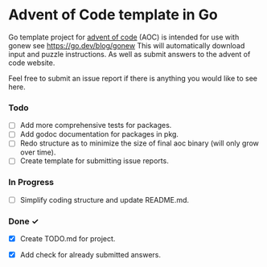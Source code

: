 # Advent of Code template in Go
Go template project for [advent of code](https://adventofcode.com/) (AOC) is intended for use with gonew see https://go.dev/blog/gonew
This will automatically download input and puzzle instructions. As well as submit answers to the advent of code website.

Feel free to submit an issue report if there is anything you would like to see here.

### Todo

- [ ] Add more comprehensive tests for packages.
- [ ] Add godoc documentation for packages in pkg.
- [ ] Redo structure as to minimize the size of final aoc binary (will only grow over time).
- [ ] Create template for submitting issue reports.

### In Progress

- [ ] Simplify coding structure and update README.md.

### Done ✓

- [x] Create TODO.md for project.
- [x] Add check for already submitted answers.


